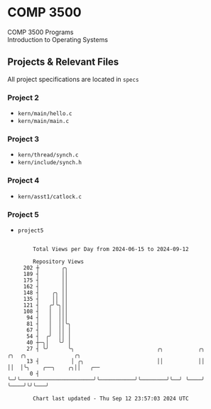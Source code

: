 # COMP 3500
COMP 3500 Programs  
Introduction to Operating Systems  
## Projects & Relevant Files
All project specifications are located in `specs`
### Project 2
- `kern/main/hello.c`
- `kern/main/main.c`
### Project 3
- `kern/thread/synch.c`
- `kern/include/synch.h`
### Project 4
- `kern/asst1/catlock.c`
### Project 5
- `project5`

```

        Total Views per Day from 2024-06-15 to 2024-09-12

        Repository Views
     202 ┼       ╭╮
     189 ┤       ││
     175 ┤       ││
     162 ┤       ││
     148 ┤    ╭╮ ││
     135 ┤    ││ ││
     121 ┤   ╭╯╰╮││
     108 ┤   │  │││
      94 ┤   │  │││
      81 ┤   │  ││╰╮
      67 ┤   │  ││ │
      54 ┤  ╭╯  ││ │
      40 ┼─╮│   ╰╯ │
      27 ┤ ╰╯      ╰╮                          ╭╮           ╭╮        ╭╮  ╭╮               ╭╮
      13 ┤          │ ╭╮                       ││           ││        ││  │╰╮    ╭──╮    ╭╮││   ╭──
       0 ┤          ╰─╯╰───────────────────────╯╰───────────╯╰────────╯╰──╯ ╰────╯  ╰────╯╰╯╰───╯

        Chart last updated - Thu Sep 12 23:57:03 2024 UTC
        
```
